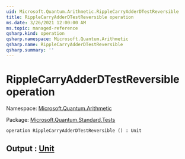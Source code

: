 ```yaml
---
uid: Microsoft.Quantum.Arithmetic.RippleCarryAdderDTestReversible
title: RippleCarryAdderDTestReversible operation
ms.date: 3/26/2021 12:00:00 AM
ms.topic: managed-reference
qsharp.kind: operation
qsharp.namespace: Microsoft.Quantum.Arithmetic
qsharp.name: RippleCarryAdderDTestReversible
qsharp.summary: ''
---
```


# RippleCarryAdderDTestReversible operation

Namespace: [Microsoft.Quantum.Arithmetic](xref:Microsoft.Quantum.Arithmetic)

Package: [Microsoft.Quantum.Standard.Tests](https://nuget.org/packages/Microsoft.Quantum.Standard.Tests)




```qsharp
operation RippleCarryAdderDTestReversible () : Unit
```


## Output : [Unit](xref:microsoft.quantum.lang-ref.unit)

